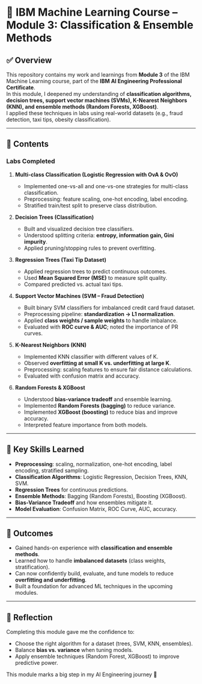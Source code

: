 # 📘 IBM Machine Learning Course – Module 3: Classification & Ensemble Methods

## ✅ Overview
This repository contains my work and learnings from **Module 3** of the IBM Machine Learning course, part of the **IBM AI Engineering Professional Certificate**.  
In this module, I deepened my understanding of **classification algorithms, decision trees, support vector machines (SVMs), K-Nearest Neighbors (KNN), and ensemble methods (Random Forests, XGBoost)**.  
I applied these techniques in labs using real-world datasets (e.g., fraud detection, taxi tips, obesity classification).

---

## 📂 Contents
### Labs Completed
1. **Multi-class Classification (Logistic Regression with OvA & OvO)**
   - Implemented one-vs-all and one-vs-one strategies for multi-class classification.
   - Preprocessing: feature scaling, one-hot encoding, label encoding.
   - Stratified train/test split to preserve class distribution.

2. **Decision Trees (Classification)**
   - Built and visualized decision tree classifiers.
   - Understood splitting criteria: **entropy, information gain, Gini impurity**.
   - Applied pruning/stopping rules to prevent overfitting.

3. **Regression Trees (Taxi Tip Dataset)**
   - Applied regression trees to predict continuous outcomes.
   - Used **Mean Squared Error (MSE)** to measure split quality.
   - Compared predicted vs. actual taxi tips.

4. **Support Vector Machines (SVM – Fraud Detection)**
   - Built binary SVM classifiers for imbalanced credit card fraud dataset.
   - Preprocessing pipeline: **standardization → L1 normalization**.
   - Applied **class weights / sample weights** to handle imbalance.
   - Evaluated with **ROC curve & AUC**; noted the importance of PR curves.

5. **K-Nearest Neighbors (KNN)**
   - Implemented KNN classifier with different values of K.
   - Observed **overfitting at small K vs. underfitting at large K**.
   - Preprocessing: scaling features to ensure fair distance calculations.
   - Evaluated with confusion matrix and accuracy.

6. **Random Forests & XGBoost**
   - Understood **bias-variance tradeoff** and ensemble learning.
   - Implemented **Random Forests (bagging)** to reduce variance.
   - Implemented **XGBoost (boosting)** to reduce bias and improve accuracy.
   - Interpreted feature importance from both models.

---

## 🔑 Key Skills Learned
- **Preprocessing**: scaling, normalization, one-hot encoding, label encoding, stratified sampling.
- **Classification Algorithms**: Logistic Regression, Decision Trees, KNN, SVM.
- **Regression Trees** for continuous predictions.
- **Ensemble Methods**: Bagging (Random Forests), Boosting (XGBoost).
- **Bias-Variance Tradeoff** and how ensembles mitigate it.
- **Model Evaluation**: Confusion Matrix, ROC Curve, AUC, accuracy.

---

## 🚀 Outcomes
- Gained hands-on experience with **classification and ensemble methods**.
- Learned how to handle **imbalanced datasets** (class weights, stratification).
- Can now confidently build, evaluate, and tune models to reduce **overfitting and underfitting**.
- Built a foundation for advanced ML techniques in the upcoming modules.

---

## 🧠 Reflection
Completing this module gave me the confidence to:
- Choose the right algorithm for a dataset (trees, SVM, KNN, ensembles).
- Balance **bias vs. variance** when tuning models.
- Apply ensemble techniques (Random Forest, XGBoost) to improve predictive power.

This module marks a big step in my AI Engineering journey 🚀
